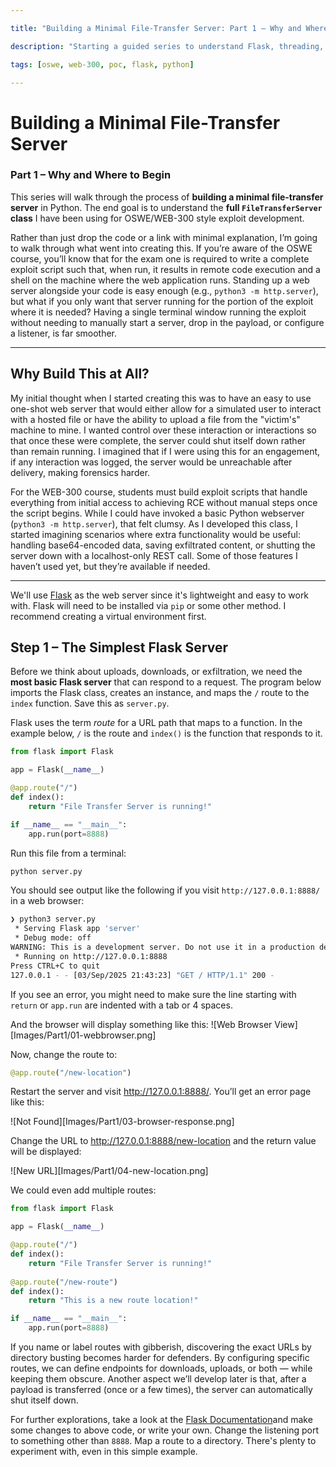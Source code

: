 ```yaml
---

title: "Building a Minimal File-Transfer Server: Part 1 – Why and Where to Begin"

description: "Starting a guided series to understand Flask, threading, and design choices by building a file-transfer microservice step by step."

tags: [oswe, web-300, poc, flask, python]

---
```

# Building a Minimal File-Transfer Server

### **Part 1 – Why and Where to Begin**

This series will walk through the process of **building a minimal file-transfer server** in Python. The end goal is to understand the **full `FileTransferServer` class** I have been using for OSWE/WEB-300 style exploit development.

Rather than just drop the code or a link with minimal explanation, I’m going to walk through what went into creating this. If you’re aware of the OSWE course, you’ll know that for the exam one is required to write a complete exploit script such that, when run, it results in remote code execution and a shell on the machine where the web application runs. Standing up a web server alongside your code is easy enough (e.g., `python3 -m http.server`), but what if you only want that server running for the portion of the exploit where it is needed? Having a single terminal window running the exploit without needing to manually start a server, drop in the payload, or configure a listener, is far smoother.


---

## Why Build This at All?


My initial thought when I started creating this was to have an easy to use one-shot web server that would either allow for a simulated user to interact with a hosted file or have the ability to upload a file from the "victim's" machine to mine. I wanted control over these interaction or interactions so that once these were complete, the server could shut itself down rather than remain running. I imagined that if I were using this for an engagement, if any interaction was logged, the server would be unreachable after delivery, making forensics  harder. 

For the WEB-300 course, students must build exploit scripts that handle everything from initial access to achieving RCE without manual steps once the script begins. While I could have invoked a basic Python webserver (`python3 -m http.server`), that felt clumsy. As I developed this class, I started imagining scenarios where extra functionality would be useful: handling base64-encoded data, saving exfiltrated content, or shutting the server down with a localhost-only REST call. Some of those features I haven’t used yet, but they’re available if needed.


---

We'll use [Flask](https://flask.palletsprojects.com/en/stable/) as the web server since it's lightweight and easy to work with.  Flask will need to be installed via `pip` or  some other method. I recommend creating a virtual environment first.

## Step 1 – The Simplest Flask Server

  
Before we think about uploads, downloads, or exfiltration, we need the **most basic Flask server** that can respond to a request. The program below imports the Flask class, creates an instance, and maps the `/` route to the `index` function. Save this as `server.py`.

Flask uses the term _route_ for a URL path that maps to a function. In the example below,  `/` is the route and `index()` is the function that responds to it.


```python
from flask import Flask

app = Flask(__name__)

@app.route("/")
def index():
	return "File Transfer Server is running!"

if __name__ == "__main__":
	app.run(port=8888)
```


Run this file from a terminal:
```python
python server.py
```

You should see output like the following if you visit `http://127.0.0.1:8888/` in a web browser:
```bash
❯ python3 server.py
 * Serving Flask app 'server'
 * Debug mode: off
WARNING: This is a development server. Do not use it in a production deployment. Use a production WSGI server instead.
 * Running on http://127.0.0.1:8888
Press CTRL+C to quit
127.0.0.1 - - [03/Sep/2025 21:43:23] "GET / HTTP/1.1" 200 -
```
If you see an error, you might need to make sure the line starting with `return` or `app.run` are indented with a tab or 4 spaces.

And the browser will display something like this:
![Web Browser View][Images/Part1/01-webbrowser.png]

Now, change the route to:
```python
@app.route("/new-location")
```
Restart the server and visit http://127.0.0.1:8888/. You’ll get an error page like this:

![Not Found][Images/Part1/03-browser-response.png]

Change the URL to http://127.0.0.1:8888/new-location and the return value will be displayed:

![New URL][Images/Part1/04-new-location.png]

We could even add multiple routes:
```python
from flask import Flask

app = Flask(__name__)

@app.route("/")
def index():
	return "File Transfer Server is running!"
	
@app.route("/new-route")
def index():
	return "This is a new route location!"

if __name__ == "__main__":
	app.run(port=8888)
```

If you name or label routes with gibberish, discovering the exact URLs by directory busting becomes harder for defenders. By configuring specific routes, we can define endpoints for downloads, uploads, or both — while keeping them obscure. Another aspect we’ll develop later is that, after a payload is transferred (once or a few times), the server can automatically shut itself down.

For further explorations, take a look at the [Flask Documentation](https://flask.palletsprojects.com/en/stable/)and make some changes to above code, or write your own. Change the listening port to something other than `8888`. Map a route to a directory. There's plenty to experiment with, even in this simple example.